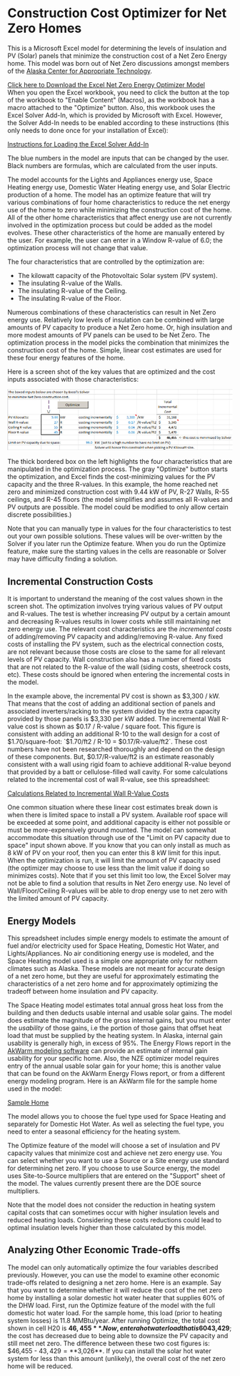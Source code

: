 # Construction Cost Optimizer for Net Zero Homes

This is a Microsoft Excel model for determining the levels of insulation and PV (Solar) panels that minimize the construction cost of a Net Zero Energy home.  This model was born out of Net Zero discussions amongst members of the [Alaska Center for Appropriate Technology](http://acat.org/).

[Click here to Download the Excel Net Zero Energy Optimizer Model](Net-Zero-Optimizer.xlsm?raw=true)  
When you open the Excel workbook, you need to click the button at the top of the workbook to "Enable Content" (Macros), as the workbook has a macro attached to the "Optimize" button.  Also, this workbook uses the Excel Solver Add-In, which is provided by Microsoft with Excel.  However, the Solver Add-In needs to be enabled according to these instructions (this only needs to done once for your installation of Excel):

<a href="https://support.office.com/en-sg/article/Load-the-Solver-Add-in-0e6760e3-dab5-4fd4-bebb-15ee311a4316" target="_blank">Instructions for Loading the Excel Solver Add-In</a>

The blue numbers in the model are inputs that can be changed by the user.  Black numbers are formulas, which are calculated from the user inputs.

The model accounts for the Lights and Appliances energy use, Space Heating energy use, Domestic Water Heating energy use, and Solar Electric production of a home.  The model has an optimize feature that will try various combinations of four home characteristics to reduce the net energy use of the home to zero while minimizing the construction cost of the home.  All of the other home characteristics that affect energy use are not currently involved in the optimization process but could be added as the model evolves.  These other characteristics of the home are manually entered by the user. For example, the user can enter in a Window R-value of 6.0; the optimization process will not change that value.

The four characteristics that are controlled by the optimization are:

* The kilowatt capacity of the Photovoltaic Solar system (PV system).
* The insulating R-value of the Walls.
* The insulating R-value of the Ceiling.
* The insulating R-value of the Floor.

Numerous combinations of these characteristics can result in Net Zero energy use.  Relatively low levels of insulation can be combined with large amounts of PV capacity to produce a Net Zero home.  Or, high insulation and more modest amounts of PV panels can be used to be Net Zero.  The optimization process in the model picks the combination that minimizes the construction cost of the home.  Simple, linear cost estimates are used for these four energy features of the home.

Here is a screen shot of the key values that are optimized and the cost inputs associated with those characteristics:

![Optimization Inputs](images/opt_inputs.jpg)

The thick bordered box on the left highlights the four characteristics that are manipulated in the optimization process.  The gray "Optimize" button starts the optimization, and Excel finds the cost-minimizing values for the PV capacity and the three R-values.  In this example, the home reached net zero and minimized construction cost with 9.44 kW of PV, R-27 Walls, R-55 ceilings, and R-45 floors (the model simplifies and assumes all R-values and PV outputs are possible.  The model could be modified to only allow certain discrete possibilities.)

Note that you can manually type in values for the four characteristics to test out your own possible solutions.  These values will be over-written by the Solver if you later run the Optimize feature.  When you do run the Optimize feature, make sure the starting values in the cells are reasonable or Solver may have difficulty finding a solution.

## Incremental Construction Costs

It is important to understand the meaning of the cost values shown in the screen shot.  The optimization involves trying various values of PV output and R-values.  The test is whether increasing PV output by a certain amount and decreasing R-values results in lower costs while still maintaining net zero energy use.  The relevant cost characteristics are the *incremental costs* of adding/removing PV capacity and adding/removing R-value.  Any fixed costs of installing the PV system, such as the electrical connection costs, are not relevant because those costs are close to the same for all relevant levels of PV capacity.  Wall construction also has a number of fixed costs that are not related to the R-value of the wall (siding costs, sheetrock costs, etc).  These costs should be ignored when entering the incremental costs in the model.

In the example above, the incremental PV cost is shown as $3,300 / kW.  That means that the cost of adding an additional section of panels and associated inverters/racking to the system divided by the extra capacity provided by those panels is $3,330 per kW added.  The incremental Wall R-value cost is shown as $0.17 / R-value / square foot.  This figure is consistent with adding an additional R-10 to the wall design for a cost of $1.70/square-foot:   `$1.70/ft2 / R-10 = $0.17/R-value/ft2`.  These cost numbers have not been researched thoroughly and depend on the design of these components.  But, $0.17/R-value/ft2 is an estimate reasonably consistent with a wall using rigid foam to achieve additional R-value beyond that provided by a batt or cellulose-filled wall cavity.  For some calculations related to the incremental cost of wall R-value, see this spreadsheet:

[Calculations Related to Incremental Wall R-Value Costs](Incremental-Insulation-Costs.xlsx?raw=true)

One common situation where these linear cost estimates break down is when there is limited space to install a PV system.  Available roof space will be exceeded at some point, and additional capacity is either not possible or must be more-expensively ground mounted.  The model can somewhat accommodate this situation through use of the "Limit on PV capacity due to space" input shown above.  If you know that you can only install as much as 8 kW of PV on your roof, then you can enter this 8 kW limit for this input.  When the optimization is run, it will limit the amount of PV capacity used (the optimizer may choose to use less than the limit value if doing so minimizes costs).  Note that if you set this limit too low, the Excel Solver may not be able to find a solution that results in Net Zero energy use.  No level of Wall/Floor/Ceiling R-values will be able to drop energy use to net zero with the limited amount of PV capacity.

## Energy Models

This spreadsheet includes simple energy models to estimate the amount of fuel and/or electricity used for Space Heating, Domestic Hot Water, and Lights/Appliances.  No air conditioning energy use is modeled, and the Space Heating model used is a simple one appropriate only for nothern climates such as Alaska.  These models are not meant for accurate design of a net zero home, but they are useful for approximately estimating the characteristics of a net zero home and for approximately optimizing the tradeoff between home insulation and PV capacity.

The Space Heating model estimates total annual gross heat loss from the building and then deducts usable internal and usable solar gains.  The model does estimate the magnitude of the gross internal gains, but you must enter the *usability* of those gains, i.e the portion of those gains that offset heat load that must be supplied by the heating system.  In Alaska, internal gain usability is generally high, in excess of 95%.  The Energy Flows report in the [AkWarm modeling software](http://analysisnorth.com/AkWarm/AkWarm2download.html) can provide an estimate of internal gain usability for your specific home.  Also, the NZE optimizer model requires entry of the annual usable solar gain for your home; this is another value that can be found on the AkWarm Energy Flows report, or from a different energy modeling program.  Here is an AkWarm file for the sample home used in the model:

[Sample Home](Optimizer-Test-House.hm2?raw=true)

The model allows you to choose the fuel type used for Space Heating and separately for Domestic Hot Water.  As well as selecting the fuel type, you need to enter a seasonal efficiency for the heating system.

The Optimize feature of the model will choose a set of insulation and PV capacity values that minimize cost and achieve net zero energy use.  You can select whether you want to use a Source or a Site energy use standard for determining net zero.  If you choose to use Source energy, the model uses Site-to-Source multipliers that are entered on the "Support" sheet of the model.  The values currently present there are the DOE source multipliers.

Note that the model does not consider the reduction in heating system capital costs that can sometimes occur with higher insulation levels and reduced heating loads.  Considering these costs reductions could lead to optimal insulation levels higher than those calculated by this model.

## Analyzing Other Economic Trade-offs

The model can only automatically optimize the four variables described previously.  However, you can use the model to examine other economic trade-offs related to designing a net zero home.  Here is an example.  Say that you want to determine whether it will reduce the cost of the net zero home by installing a solar domestic hot water heater that supplies 60% of the DHW load.  First, run the Optimize feature of the model with the full domestic hot water load.  For the sample home, this load (prior to heating system losses) is 11.8 MMBtu/year.  After running Optimize, the total cost shown in cell H20 is **$46,455**.  Now, enter a hot water load that is 60% less:  `11.8 MMBtu * 0.4 = 4.7 MMBtu`.  Rerun the Optimize feature and examine the new total cost in cell H20.  The new cost is **$43,429**; the cost has decreased due to being able to downsize the PV capacity and still meet net zero.  The difference between these two cost figures is:  $46,455 - $43,429 = **$3,026**.  If you can install the solar hot water system for less than this amount (unlikely), the overall cost of the net zero home will be reduced.
